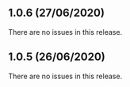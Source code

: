## 1.0.6 (27/06/2020) 


There are no issues in this release.


## 1.0.5 (26/06/2020) 


There are no issues in this release.